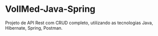 # VollMed-Java-Spring
Projeto de API Rest com CRUD completo, utilizando as tecnologias Java, Hibernate, Spring, Postman.
